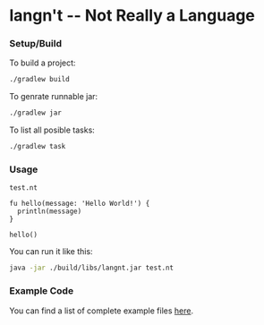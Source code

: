 # langn't -- Not Really a Language

### Setup/Build
To build a project:
```bash
./gradlew build
```

To genrate runnable jar:
```bash
./gradlew jar
```

To list all posible tasks:
```bash
./gradlew task
```

### Usage

`test.nt`
```
fu hello(message: 'Hello World!') {
  println(message)
}

hello()
```

You can run it like this:
```bash
java -jar ./build/libs/langnt.jar test.nt
```

### Example Code
You can find a list of complete example files [here](src/main/resources).
